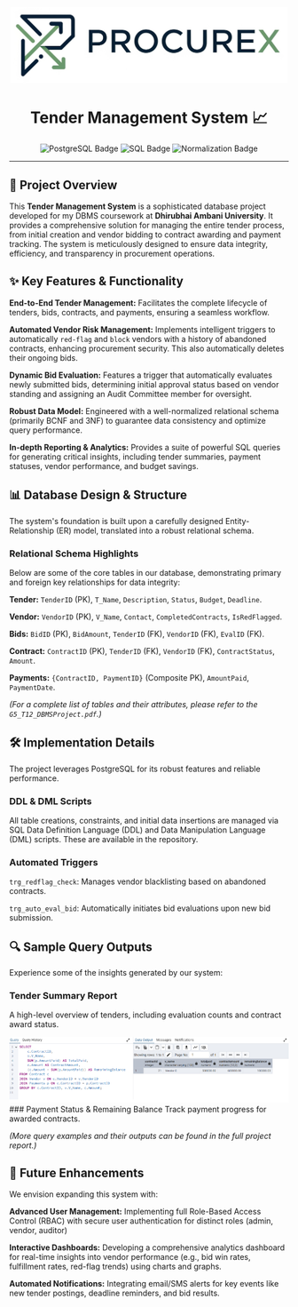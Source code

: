 <p align="center">
  <img src="Logo.png" alt="Tender Management System Logo" width="500"> </p>

<h1 align="center">Tender Management System 📈</h1>

<p align="center">
  <img src="https://img.shields.io/badge/Database-PostgreSQL-336791?style=for-the-badge&logo=postgresql" alt="PostgreSQL Badge">
  <img src="https://img.shields.io/badge/Language-SQL-4285F4?style=for-the-badge&logo=mysql" alt="SQL Badge">
  <img src="https://img.shields.io/badge/Normalization-BCNF%2F3NF-FFC107?style=for-the-badge" alt="Normalization Badge">
</p>

---

## 🌟 Project Overview

This **Tender Management System** is a sophisticated database project developed for my DBMS coursework at **Dhirubhai Ambani University**. It provides a comprehensive solution for managing the entire tender process, from initial creation and vendor bidding to contract awarding and payment tracking. The system is meticulously designed to ensure data integrity, efficiency, and transparency in procurement operations.

## ✨ Key Features & Functionality

**End-to-End Tender Management:** Facilitates the complete lifecycle of tenders, bids, contracts, and payments, ensuring a seamless workflow.

**Automated Vendor Risk Management:** Implements intelligent triggers to automatically `red-flag` and `block` vendors with a history of abandoned contracts, enhancing procurement security. This also automatically deletes their ongoing bids.

**Dynamic Bid Evaluation:** Features a trigger that automatically evaluates newly submitted bids, determining initial approval status based on vendor standing and assigning an Audit Committee member for oversight.

**Robust Data Model:** Engineered with a well-normalized relational schema (primarily BCNF and 3NF) to guarantee data consistency and optimize query performance.

**In-depth Reporting & Analytics:** Provides a suite of powerful SQL queries for generating critical insights, including tender summaries, payment statuses, vendor performance, and budget savings.

## 📊 Database Design & Structure

The system's foundation is built upon a carefully designed Entity-Relationship (ER) model, translated into a robust relational schema.

### Relational Schema Highlights

Below are some of the core tables in our database, demonstrating primary and foreign key relationships for data integrity:

**Tender:** `TenderID` (PK), `T_Name`, `Description`, `Status`, `Budget`, `Deadline`.

**Vendor:** `VendorID` (PK), `V_Name`, `Contact`, `CompletedContracts`, `IsRedFlagged`.

**Bids:** `BidID` (PK), `BidAmount`, `TenderID` (FK), `VendorID` (FK), `EvalID` (FK).

**Contract:** `ContractID` (PK), `TenderID` (FK), `VendorID` (FK), `ContractStatus`, `Amount`.

**Payments:** `{ContractID, PaymentID}` (Composite PK), `AmountPaid`, `PaymentDate`.

*(For a complete list of tables and their attributes, please refer to the `G5_T12_DBMSProject.pdf`.)* 

## 🛠️ Implementation Details

The project leverages PostgreSQL for its robust features and reliable performance.

### DDL & DML Scripts

All table creations, constraints, and initial data insertions are managed via SQL Data Definition Language (DDL) and Data Manipulation Language (DML) scripts. These are available in the repository.

### Automated Triggers
`trg_redflag_check`: Manages vendor blacklisting based on abandoned contracts.

`trg_auto_eval_bid`: Automatically initiates bid evaluations upon new bid submission.

## 🔍 Sample Query Outputs

Experience some of the insights generated by our system:

### Tender Summary Report
A high-level overview of tenders, including evaluation counts and contract award status.

![Tender Summary Query Output](assets/output.png) ### Payment Status & Remaining Balance
Track payment progress for awarded contracts.

*(More query examples and their outputs can be found in the full project report.)*

## 🚀 Future Enhancements

We envision expanding this system with:

**Advanced User Management:** Implementing full Role-Based Access Control (RBAC) with secure user authentication for distinct roles (admin, vendor, auditor)

**Interactive Dashboards:** Developing a comprehensive analytics dashboard for real-time insights into vendor performance (e.g., bid win rates, fulfillment rates, red-flag trends) using charts and graphs.

**Automated Notifications:** Integrating email/SMS alerts for key events like new tender postings, deadline reminders, and bid results.
